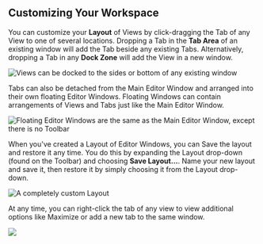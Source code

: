 Customizing Your Workspace
--------------------------


You can customize your __Layout__ of Views by click-dragging the Tab of any View to one of several locations. Dropping a Tab in the __Tab Area__ of an existing window will add the Tab beside any existing Tabs. Alternatively, dropping a Tab in any __Dock Zone__ will add the View in a new window.


![Views can be docked to the sides or bottom of any existing window](../uploads/Main/DockZones.gif) 

Tabs can also be detached from the Main Editor Window and arranged into their own floating Editor Windows. Floating Windows can contain arrangements of Views and Tabs just like the Main Editor Window.


![Floating Editor Windows are the same as the Main Editor Window, except there is no Toolbar](../uploads/Main/FloatingWindows.png) 

When you've created a Layout of Editor Windows, you can Save the layout and restore it any time. You do this by expanding the Layout drop-down (found on the Toolbar) and choosing __Save Layout...__. Name your new layout and save it, then restore it by simply choosing it from the Layout drop-down.


![A completely custom Layout](../uploads/Main/FunkyView.png) 

At any time, you can right-click the tab of any view to view additional options like Maximize or add a new tab to the same window.


![](../uploads/Main/Editor-tabcontext.png) 
